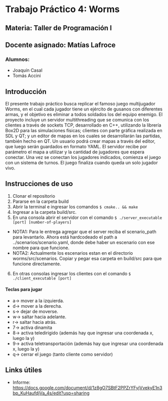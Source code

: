 # Trabajo Práctico 4: Worms
## Materia: Taller de Programación I
## Docente asignado: Matías Lafroce
### Alumnos:
* Joaquín Casal
* Tomás Accini

## Introducción
El presente trabajo práctico busca replicar el famoso juego multijugador Worms, en el cual cada jugador tiene un ejército de gusanos con diferentes armas, y el objetivo es eliminar a todos soldados los del equipo enemigo. El proyecto incluye un servidor multithreading que se comunica con los clientes a través de sockets TCP, desarrollado en C++, utilizando la librería Box2D para las simulaciones físicas; clientes con parte gráfica realizada en SDL y QT; y un editor de mapas en los cuales se desarrollarán las partidas, también hecho en QT. Un usuario podrá crear mapas a través del editor, que luego serán guardados en formato YAML. El servidor recibe por parámetro el mapa a utilizar y la cantidad de jugadores que espera conectar. Una vez se conectan los jugadores indicados, comienza el juego con un sistema de turnos. El juego finaliza cuando queda un solo jugador vivo.

## Instrucciones de uso
1. Clonar el repositorio
2. Pararse en la carpeta build
3. Abrir la terminal e ingresar los comandos
  `$ cmake.. && make`
4. Ingresar a la carpeta build/src.
5. En una consola abrir el servidor con el comando
  `$ ./server_executable [port] [number-of-players]`

  * NOTA1: Para le entrega agregar que el server reciba el scenario_path para levantarlo. Ahora está hardcodeado el path a ../scenarios/scenario.yaml, donde debe haber un escenario con ese nombre para que funcione.
  * NOTA2: Actualmente los escenarios estan en el directorio worms/src/scenarios. Copiar y pegar esa carpeta en build/src para que funcione  directamente.
6. En otras consolas ingresar los clientes con el comando
  `$ ./client_executable [port]`


#### Teclas para jugar
* a-> mover a la izquierda.
* d-> mover a la derecha.
* s-> dejar de moverse.
* w-> saltar hacia adelante.
* r-> saltar hacia atrás.
* 7-> activa dinamita
* 8-> activa teledirigido (además hay que ingresar una coordenada x, luego la y)
* 9-> activa teletransportación (además hay que ingresar una coordenada x, luego la y)
* q-> cerrar el juego (tanto cliente como servidor)

## Links útiles
* Informe: https://docs.google.com/document/d/1z8gO7SBtF2PPZrYFyjVvekyE1n3bp_KuHaufdjVa_4s/edit?usp=sharing

